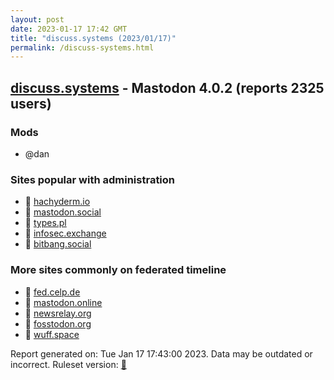 ```yaml
---
layout: post
date: 2023-01-17 17:42 GMT
title: "discuss.systems (2023/01/17)"
permalink: /discuss-systems.html
---
```


## [discuss.systems](https://discuss.systems) - Mastodon 4.0.2 (reports 2325 users)

### Mods
 * @dan

### Sites popular with administration

* 🐘 [hachyderm.io](/hachyderm-io.html)
* 🐘 [mastodon.social](/mastodon-social.html)
* 🐘 [types.pl](/types-pl.html)
* 🐘 [infosec.exchange](/infosec-exchange.html)
* 🐘 [bitbang.social](/bitbang-social.html)

### More sites commonly on federated timeline

* 🐘 [fed.celp.de](/fed-celp-de.html)
* 🐘 [mastodon.online](/mastodon-online.html)
* 🐘 [newsrelay.org](/newsrelay-org.html)
* 🐘 [fosstodon.org](/fosstodon-org.html)
* 🐘 [wuff.space](/wuff-space.html)

Report generated on: Tue Jan 17 17:43:00 2023. Data may be outdated or incorrect.
Ruleset version: [🧁](/version-cupcake)

